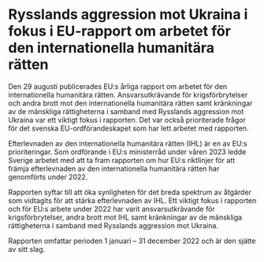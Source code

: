 # Rysslands aggression mot Ukraina i fokus i EU-rapport om arbetet för den internationella humanitära rätten

Den 29 augusti publicerades EU:s årliga rapport om arbetet för den internationella humanitära rätten. Ansvarsutkrävande för krigsförbrytelser och andra brott mot den internationella humanitära rätten samt kränkningar av de mänskliga rättigheterna i samband med Rysslands aggression mot Ukraina var ett viktigt fokus i rapporten. Det var också prioriterade frågor för det svenska EU\-ordförandeskapet som har lett arbetet med rapporten.


Efterlevnaden av den internationella humanitära rätten (IHL) är en av EU:s prioriteringar. Som ordförande i EU:s ministerråd under våren 2023 ledde Sverige arbetet med att ta fram rapporten om hur EU:s riktlinjer för att främja efterlevnaden av den internationella humanitära rätten har genomförts under 2022\.

Rapporten syftar till att öka synligheten för det breda spektrum av åtgärder som vidtagits för att stärka efterlevnaden av IHL. Ett viktigt fokus i rapporten och för EU:s arbete under 2022 har varit ansvarsutkrävande för krigsförbrytelser, andra brott mot IHL samt kränkningar av de mänskliga rättigheterna i samband med Rysslands aggression mot Ukraina.

Rapporten omfattar perioden 1 januari – 31 december 2022 och är den sjätte av sitt slag.
